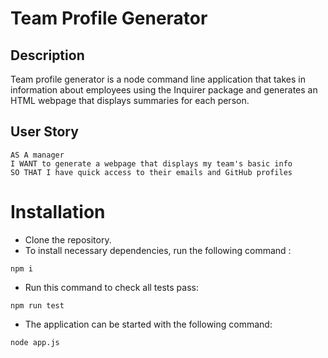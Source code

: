 # Team Profile Generator

## Description

Team profile generator is a node command line application that takes in information about employees using the Inquirer package and generates an HTML webpage that displays summaries for each person.

## User Story

```
AS A manager
I WANT to generate a webpage that displays my team's basic info
SO THAT I have quick access to their emails and GitHub profiles
```

# Installation

- Clone the repository.
- To install necessary dependencies, run the following command :

```
npm i
```

- Run this command to check all tests pass:

```
npm run test
```

- The application can be started with the following command:

```
node app.js
```
